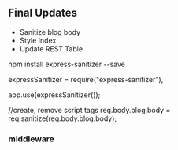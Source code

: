 ## Final Updates
* Sanitize blog body
* Style Index
* Update REST Table

npm install express-sanitizer --save

expressSanitizer  = require("express-sanitizer"),

app.use(expressSanitizer());

//create, remove script tags
req.body.blog.body = req.sanitize(req.body.blog.body);

### middleware

